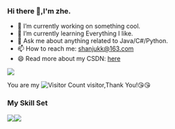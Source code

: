 ### Hi there 👋,I'm zhe.

- 🔭 I’m currently working on something cool.
- 🌱 I’m currently learning Everything I like.
- 💬 Ask me about anything related to Java/C#/Python.
- 📫 How to reach me: shanjukk@163.com
- 😄 Read more about my CSDN: [here](https://blog.csdn.net/Singularity_c?type=blog)

![](https://github-readme-stats.vercel.app/api?username=yuanqi99&show_icons=true&theme=transparent)

You are my ![Visitor Count](https://profile-counter.glitch.me/yuanqi99/count.svg) visitor,Thank You!:kissing_heart::kissing_heart:

### My Skill Set

![](https://img.shields.io/badge/Java-ED8B00?style=for-the-badge&logo=openjdk&logoColor=white)![](https://img.shields.io/badge/Python-3776AB?style=for-the-badge&logo=python&logoColor=white)

